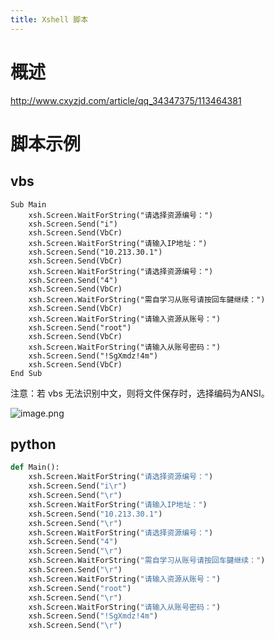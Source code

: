 ```yaml
---
title: Xshell 脚本
---
```


# 概述

http://www.cxyzjd.com/article/qq_34347375/113464381

# 脚本示例

## vbs

```vbnet
Sub Main
	xsh.Screen.WaitForString("请选择资源编号：")
	xsh.Screen.Send("i")
	xsh.Screen.Send(VbCr)
	xsh.Screen.WaitForString("请输入IP地址：")
	xsh.Screen.Send("10.213.30.1")
	xsh.Screen.Send(VbCr)
	xsh.Screen.WaitForString("请选择资源编号：")
	xsh.Screen.Send("4")
	xsh.Screen.Send(VbCr)
	xsh.Screen.WaitForString("需自学习从账号请按回车鍵继续：")
	xsh.Screen.Send(VbCr)
	xsh.Screen.WaitForString("请输入资源从账号：")
	xsh.Screen.Send("root")
	xsh.Screen.Send(VbCr)
	xsh.Screen.WaitForString("请输入从账号密码：")
	xsh.Screen.Send("!SgXmdz!4m")
	xsh.Screen.Send(VbCr)
End Sub
```

注意：若 vbs 无法识别中文，则将文件保存时，选择编码为ANSI。

![image.png](https://notes-learning.oss-cn-beijing.aliyuncs.com/xgwgbn/1618847088206-c4ccd20c-e089-4eb5-ad6c-4eeb47a56042.png)

## python

```python
def Main():
    xsh.Screen.WaitForString("请选择资源编号：")
    xsh.Screen.Send("i\r")
    xsh.Screen.Send("\r")
    xsh.Screen.WaitForString("请输入IP地址：")
    xsh.Screen.Send("10.213.30.1")
    xsh.Screen.Send("\r")
    xsh.Screen.WaitForString("请选择资源编号：")
    xsh.Screen.Send("4")
    xsh.Screen.Send("\r")
    xsh.Screen.WaitForString("需自学习从账号请按回车鍵继续：")
    xsh.Screen.Send("\r")
    xsh.Screen.WaitForString("请输入资源从账号：")
    xsh.Screen.Send("root")
    xsh.Screen.Send("\r")
    xsh.Screen.WaitForString("请输入从账号密码：")
    xsh.Screen.Send("!SgXmdz!4m")
    xsh.Screen.Send("\r")
```
